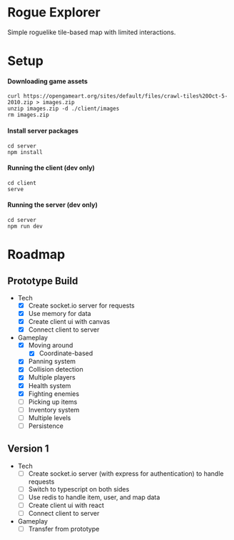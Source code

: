 # Rogue Explorer

Simple roguelike tile-based map with limited interactions.

# Setup

#### Downloading game assets
```
curl https://opengameart.org/sites/default/files/crawl-tiles%20Oct-5-2010.zip > images.zip
unzip images.zip -d ./client/images
rm images.zip
```

#### Install server packages
```
cd server
npm install
```

#### Running the client (dev only)
```
cd client
serve
```

#### Running the server (dev only)
```
cd server
npm run dev
```

# Roadmap

## Prototype Build

- Tech
    - [x] Create socket.io server for requests
    - [x] Use memory for data
    - [x] Create client ui with canvas
    - [x] Connect client to server
- Gameplay
    - [x] Moving around
        - [x] Coordinate-based
    - [x] Panning system
    - [x] Collision detection
    - [x] Multiple players
    - [x] Health system
    - [x] Fighting enemies
    - [ ] Picking up items
    - [ ] Inventory system
    - [ ] Multiple levels
    - [ ] Persistence

## Version 1

- Tech
    - [ ] Create socket.io server (with express for authentication) to handle requests
    - [ ] Switch to typescript on both sides
    - [ ] Use redis to handle item, user, and map data
    - [ ] Create client ui with react
    - [ ] Connect client to server
- Gameplay
    - [ ] Transfer from prototype
